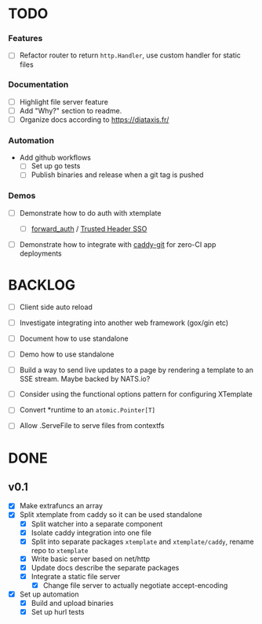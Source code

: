 # TODO

### Features

- [ ] Refactor router to return `http.Handler`, use custom handler for static files

### Documentation

- [ ] Highlight file server feature
- [ ] Add "Why?" section to readme.
- [ ] Organize docs according to https://diataxis.fr/

### Automation

- Add github workflows
    - [ ] Set up go tests
    - [ ] Publish binaries and release when a git tag is pushed

### Demos

- [ ] Demonstrate how to do auth with xtemplate
    - [ ] [forward_auth](https://caddyserver.com/docs/caddyfile/directives/forward_auth#forward-auth) / [Trusted Header SSO](https://www.authelia.com/integration/trusted-header-sso/introduction/)
- [ ] Demonstrate how to integrate with [caddy-git](https://github.com/greenpau/caddy-git) for zero-CI app deployments


# BACKLOG

- [ ] Client side auto reload
- [ ] Investigate integrating into another web framework (gox/gin etc)
- [ ] Document how to use standalone
- [ ] Demo how to use standalone
- [ ] Build a way to send live updates to a page by rendering a template to an SSE stream. Maybe backed by NATS.io?
- [ ] Consider using the functional options pattern for configuring XTemplate
- [ ] Convert *runtime to an `atomic.Pointer[T]`
- [ ] Allow .ServeFile to serve files from contextfs


# DONE

## v0.1

- [x] Make extrafuncs an array
- [x] Split xtemplate from caddy so it can be used standalone
    - [x] Split watcher into a separate component
    - [x] Isolate caddy integration into one file
    - [x] Split into separate packages `xtemplate` and `xtemplate/caddy`, rename repo to `xtemplate`
    - [x] Write basic server based on net/http
    - [x] Update docs describe the separate packages
    - [x] Integrate a static file server
        - [x] Change file server to actually negotiate accept-encoding
- [x] Set up automation
    - [x] Build and upload binaries
    - [x] Set up hurl tests
